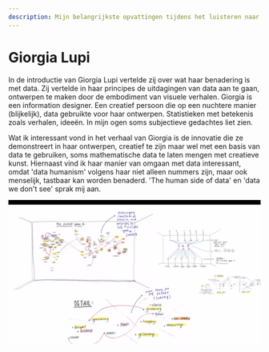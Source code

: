 ```yaml
---
description: Mijn belangrijkste opvattingen tijdens het luisteren naar Giorgia Lupi
---
```


# Giorgia Lupi

In de introductie van Giorgia Lupi vertelde zij over wat haar benadering is met data. Zij vertelde in haar principes de uitdagingen van data aan te gaan, ontwerpen te maken door de embodiment van visuele verhalen. Giorgia is een information designer. Een creatief persoon die op een nuchtere manier \(blijkelijk\), data gebruikte voor haar ontwerpen. Statistieken met betekenis zoals verhalen, ideeën. In mijn ogen soms subjectieve gedachtes liet zien.    
  
Wat ik interessant vond in het verhaal van Giorgia is de innovatie die ze demonstreert in haar ontwerpen, creatief te zijn maar wel met een basis van data te gebruiken, soms mathematische data te laten mengen met creatieve kunst. Hiernaast vind ik haar manier van omgaan met data interessant, omdat 'data humanism' volgens haar niet alleen nummers zijn, maar ook menselijk, tastbaar kan worden benaderd. 'The human side of data' en 'data we don't see' sprak mij aan. 

 

![](../.gitbook/assets/schermafbeelding-2020-09-03-om-16.29.07.png)

